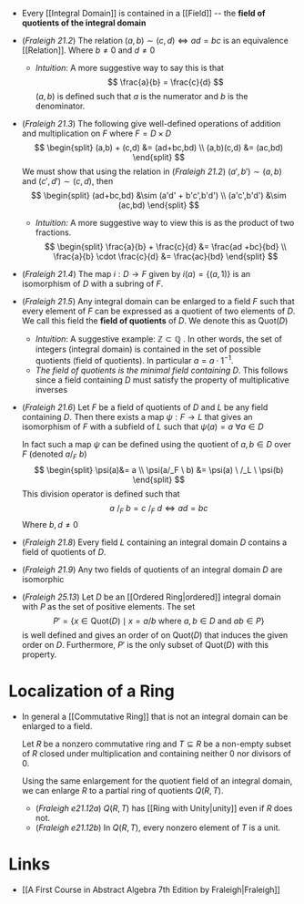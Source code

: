 * Every [[Integral Domain]] is contained in a [[Field]] -- the **field of quotients of the integral domain**
* (*Fraleigh 21.2*) The relation $(a,b)\sim (c,d)\iff ad=bc$ is an equivalence [[Relation]].  Where $b\ne 0$ and $d\ne 0$
	* *Intuition*: A more suggestive way to say this is that 
	  $$
	  \frac{a}{b} = \frac{c}{d} 
	  $$
	  $(a,b)$ is defined such that $a$ is the numerator and $b$ is the denominator. 
* (*Fraleigh 21.3*) The following give well-defined operations of addition and multiplication on $F$ where $F=D\times D$ 
  $$
  \begin{split}
  (a,b) + (c,d) &= (ad+bc,bd) \\
  (a,b)(c,d) &= (ac,bd)
  \end{split}
  $$
  We must show that using the relation in (*Fraleigh 21.2*) $(a',b')\sim (a,b)$ and $(c',d')\sim (c,d)$, then
  $$
  \begin{split}
  (ad+bc,bd) &\sim (a'd' + b'c',b'd') \\
  (a'c',b'd')  &\sim (ac,bd)
  \end{split}
  $$
	* *Intuition:* A more suggestive way to view this is as the product of two fractions.
	  $$
	  \begin{split}
	  \frac{a}{b} + \frac{c}{d} &= \frac{ad +bc}{bd} \\
	  \frac{a}{b} \cdot \frac{c}{d} &= \frac{ac}{bd}
	  \end{split}
	  $$
	
* (*Fraleigh 21.4*) The map $i:D\to F$ given by $i(a)=\{(a,1)\}$ is an isomorphism of $D$ with a subring of $F$.
* (*Fraleigh 21.5*) Any integral domain can be enlarged to a field $F$ such that every element of $F$ can be expressed as a quotient of two elements of $D$. We call this field the **field of quotients** of $D$. We denote this as $\text{Quot}(D)$ 
	* *Intuition*: A suggestive example: $\mathbb{Z} \subset \mathbb{Q}$ . In other words, the set of integers (integral domain) is contained in the set of possible quotients (field of quotients). In particular $a=a\cdot 1^{-1}$. 
	* *The field of quotients is the minimal field containing $D$*. This follows since a field containing $D$ must satisfy the property of multiplicative inverses
* (*Fraleigh 21.6*) Let $F$ be a field of quotients of $D$ and $L$ be any field containing $D$. Then there exists a map $\psi:F\to L$ that gives an isomorphism of $F$ with a subfield of $L$ such that $\psi(a)=a$ $\forall a \in D$
  
  In fact such a map $\psi$ can  be defined using the quotient of $a,b\in D$ over $F$ (denoted $a/_F \ b$) 
  $$
  \begin{split} 
  \psi(a)&= a \\
  \psi(a/_F  \ b) &= \psi(a) \ /_L \ \psi(b) 
  \end{split}
  $$
  This division operator is defined such that
  $$
  a \ /_F \ b = c \ /_F \ d \iff ad = bc 
  $$
  Where $b, d\ne 0$  
* (*Fraleigh 21.8*) Every field $L$ containing an integral domain $D$ contains a field of quotients of $D$. 
* (*Fraleigh 21.9*) Any two fields of quotients of an integral domain $D$ are isomorphic

* (*Fraleigh 25.13*) Let $D$ be an [[Ordered Ring|ordered]] integral domain with $P$ as the set of positive elements. The set
  $$
  P' = \{x\in \text{Quot}(D) \mid x=a/b \text{ where } a,b\in D \text{ and } ab\in P \}
  $$
  is well defined and gives an order of on $\text{Quot}(D)$ that induces the given order on $D$. Furthermore, $P'$ is the only subset of $\text{Quot}(D)$ with this property.
 
# Localization of a Ring
* In general a [[Commutative Ring]] that is not an integral domain can be enlarged to a field.
  
  Let $R$ be a nonzero commutative ring and $T\subseteq R$ be a non-empty subset of $R$ closed under multiplication and containing neither $0$ nor divisors of $0$. 
  
  Using the same enlargement for the quotient field of an integral domain, we can enlarge $R$ to a partial ring of quotients $Q(R,T)$.  
	* (*Fraleigh e21.12a*) $Q(R,T)$ has [[Ring with Unity|unity]] even if $R$ does not.
	* (*Fraleigh e21.12b*) In $Q(R,T)$, every nonzero element of $T$ is a unit.
# Links
* [[A First Course in Abstract Algebra 7th Edition by Fraleigh|Fraleigh]] 